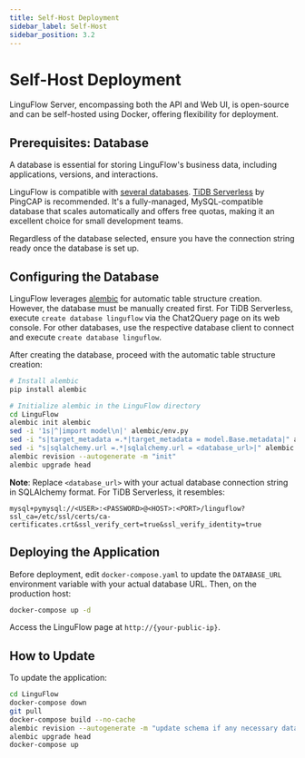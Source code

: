 ```yaml
---
title: Self-Host Deployment
sidebar_label: Self-Host
sidebar_position: 3.2
---
```


# Self-Host Deployment

LinguFlow Server, encompassing both the API and Web UI, is open-source and can be self-hosted using Docker, offering flexibility for deployment.

## Prerequisites: Database

A database is essential for storing LinguFlow's business data, including applications, versions, and interactions.

LinguFlow is compatible with [several databases](https://docs.sqlalchemy.org/en/20/dialects/index.html#support-levels-for-included-dialects). [TiDB Serverless](https://www.pingcap.com/tidb-serverless/) by PingCAP is recommended. It's a fully-managed, MySQL-compatible database that scales automatically and offers free quotas, making it an excellent choice for small development teams.

Regardless of the database selected, ensure you have the connection string ready once the database is set up.

## Configuring the Database

LinguFlow leverages [alembic](https://alembic.sqlalchemy.org/en/latest/) for automatic table structure creation. However, the database must be manually created first. For TiDB Serverless, execute `create database linguflow` via the Chat2Query page on its web console. For other databases, use the respective database client to connect and execute `create database linguflow`.

After creating the database, proceed with the automatic table structure creation:

```sh
# Install alembic
pip install alembic

# Initialize alembic in the LinguFlow directory
cd LinguFlow
alembic init alembic
sed -i '1s|^|import model\n|' alembic/env.py
sed -i "s|target_metadata =.*|target_metadata = model.Base.metadata|" alembic/env.py
sed -i "s|sqlalchemy.url =.*|sqlalchemy.url = <database_url>|" alembic.ini
alembic revision --autogenerate -m "init"
alembic upgrade head
```

**Note**: Replace `<database_url>` with your actual database connection string in SQLAlchemy format. For TiDB Serverless, it resembles:

```
mysql+pymysql://<USER>:<PASSWORD>@<HOST>:<PORT>/linguflow?ssl_ca=/etc/ssl/certs/ca-certificates.crt&ssl_verify_cert=true&ssl_verify_identity=true
```

## Deploying the Application

Before deployment, edit `docker-compose.yaml` to update the `DATABASE_URL` environment variable with your actual database URL. Then, on the production host:

```sh
docker-compose up -d
```

Access the LinguFlow page at `http://{your-public-ip}`.

## How to Update

To update the application:

```sh
cd LinguFlow
docker-compose down
git pull
docker-compose build --no-cache
alembic revision --autogenerate -m "update schema if any necessary database migrations"
alembic upgrade head
docker-compose up
```